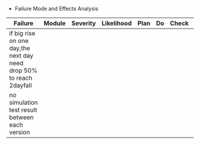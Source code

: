 - Failure Mode and Effects Analysis

|Failure|Module|Severity|Likelihood|Plan|Do|Check|Action|
|---|---|---|---|---|---|---|---|
|if big rise on one day,the next day need drop 50% to reach 2dayfall||||||||
|no simulation test result between each version||||||||